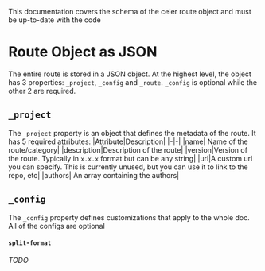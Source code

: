 
This documentation covers the schema of the celer route object and must be up-to-date with the code
# Route Object as JSON
The entire route is stored in a JSON object. At the highest level, the object has 3 properties: `_project`, `_config` and `_route`. `_config` is optional while the other 2 are required.

## `_project`
The `_project` property is an object that defines the metadata of the route. It has 5 required attributes:
|Attribute|Description|
|-|-|
|name| Name of the route/category|
|description|Description of the route|
|version|Version of the route. Typically in `x.x.x` format but can be any string|
|url|A custom url you can specify. This is currently unused, but you can use it to link to the repo, etc|
|authors| An array containing the authors|

## `_config`
The `_config` property defines customizations that apply to the whole doc. All of the configs are optional
#### `split-format`

*TODO*